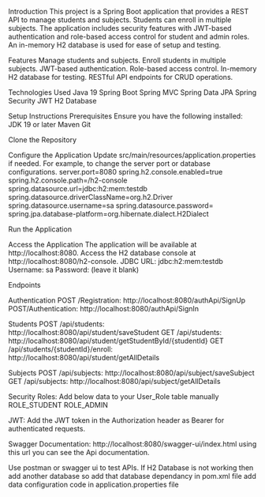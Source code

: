 Introduction
This project is a Spring Boot application that provides a REST API to manage students and subjects. Students can enroll in multiple subjects. The application includes security features with JWT-based authentication and role-based access control for student and admin roles. An in-memory H2 database is used for ease of setup and testing.

Features
Manage students and subjects.
Enroll students in multiple subjects.
JWT-based authentication.
Role-based access control.
In-memory H2 database for testing.
RESTful API endpoints for CRUD operations.

Technologies Used
Java 19
Spring Boot
Spring MVC
Spring Data JPA
Spring Security
JWT
H2 Database

Setup Instructions
Prerequisites
Ensure you have the following installed:
JDK 19 or later
Maven
Git

Clone the Repository

Configure the Application
Update src/main/resources/application.properties if needed. For example, to change the server port or database configurations.
server.port=8080
spring.h2.console.enabled=true
spring.h2.console.path=/h2-console
spring.datasource.url=jdbc:h2:mem:testdb
spring.datasource.driverClassName=org.h2.Driver
spring.datasource.username=sa
spring.datasource.password=
spring.jpa.database-platform=org.hibernate.dialect.H2Dialect


Run the Application

Access the Application
The application will be available at http://localhost:8080.
Access the H2 database console at http://localhost:8080/h2-console.
JDBC URL: jdbc:h2:mem:testdb
Username: sa
Password: (leave it blank)


Endpoints

Authentication
POST /Registration: http://localhost:8080/authApi/SignUp
POST/Authentication: http://localhost:8080/authApi/SignIn

Students
POST /api/students: http://localhost:8080/api/student/saveStudent
GET /api/students: http://localhost:8080/api/student/getStudentById/{studentId}
GET /api/students/{studentId}/enroll: http://localhost:8080/api/student/getAllDetails

Subjects
POST /api/subjects: http://localhost:8080/api/subject/saveSubject
GET /api/subjects: http://localhost:8080/api/subject/getAllDetails


Security
Roles: Add below data to your User_Role table manually
ROLE_STUDENT
ROLE_ADMIN


JWT:
Add the JWT token in the Authorization header as Bearer <token> for authenticated requests.

Swagger Documentation:
http://localhost:8080/swagger-ui/index.html  using this url you can see the Api documentation.

Use postman or swagger ui to test APIs.
If H2 Database is not working then add another database
so add that database dependancy in pom.xml file
add data configuration code in application.properties file 
